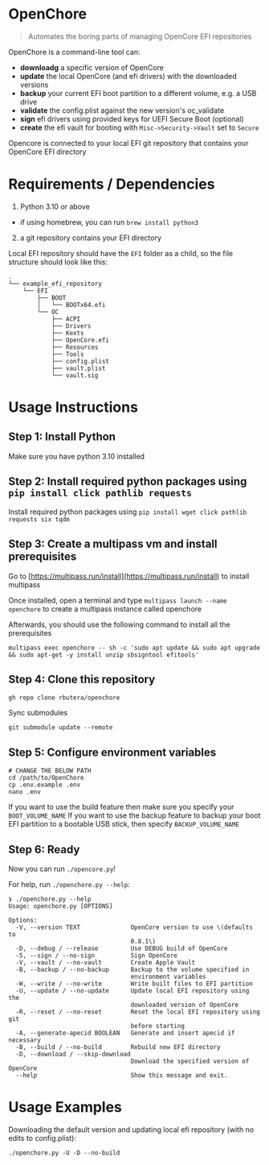 # OpenChore

> Automates the boring parts of managing OpenCore EFI repositories

OpenChore is a command-line tool can:

- **downloadg** a specific version of OpenCore
- **update** the local OpenCore (and efi drivers) with the downloaded versions
- **backup** your current EFI boot partition to a different volume, e.g. a USB drive
- **validate** the config.plist against the new version's oc_validate
- **sign** efi drivers using provided keys for UEFI Secure Boot (optional)
- **create** the efi vault for booting with `Misc->Security->Vault` set to `Secure`

Opencore is connected to your local EFI git repository that contains your OpenCore EFI directory

# Requirements / Dependencies

1. Python 3.10 or above

- if using homebrew, you can run `brew install python3`

2. a git repository contains your EFI directory

Local EFI repository should have the `EFI` folder as a child, so the file structure should look like this:

```
.
└── example_efi_repository
    └── EFI
        ├── BOOT
        │   └── BOOTx64.efi
        └── OC
            ├── ACPI
            ├── Drivers
            ├── Kexts
            ├── OpenCore.efi
            ├── Resources
            ├── Tools
            ├── config.plist
            ├── vault.plist
            └── vault.sig
```

# Usage Instructions

## Step 1: Install Python

Make sure you have python 3.10 installed

## Step 2: Install required python packages using `pip install click pathlib requests`

Install required python packages using `pip install wget click pathlib requests six tqdm`

## Step 3: Create a multipass vm and install prerequisites

Go to [https://multipass.run/install](https://multipass.run/install) to install multipass

Once installed, open a terminal and type `multipass launch --name openchore` to create a multipass instance called openchore

Afterwards, you should use the following command to install all the prerequisites

```shell
multipass exec openchore -- sh -c 'sudo apt update && sudo apt upgrade && sudo apt-get -y install unzip sbsigntool efitools'
```

## Step 4: Clone this repository

```shell
gh repo clone rbutera/openchore
```

Sync submodules

```shell
git submodule update --remote
```

## Step 5: Configure environment variables

```
# CHANGE THE BELOW PATH
cd /path/to/OpenChore
cp .env.example .env
nano .env
```

If you want to use the build feature then make sure you specify your `BOOT_VOLUME_NAME`
If you want to use the backup feature to backup your boot EFI partition to a bootable USB stick, then specify `BACKUP_VOLUME_NAME`

## Step 6: Ready

Now you can run `./opencore.py`!

For help, run `./openchore.py --help`:

```
❯ ./openchore.py --help
Usage: openchore.py [OPTIONS]

Options:
  -V, --version TEXT              OpenCore version to use \(defaults to
                                  0.8.1\)
  -D, --debug / --release         Use DEBUG build of OpenCore
  -S, --sign / --no-sign          Sign OpenCore
  -V, --vault / --no-vault        Create Apple Vault
  -B, --backup / --no-backup      Backup to the volume specified in
                                  environment variables
  -W, --write / --no-write        Write built files to EFI partition
  -U, --update / --no-update      Update local EFI repository using the
                                  downloaded version of OpenCore
  -R, --reset / --no-reset        Reset the local EFI repository using git
                                  before starting
  -A, --generate-apecid BOOLEAN   Generate and insert apecid if necessary
  -B, --build / --no-build        Rebuild new EFI directory
  -D, --download / --skip-download
                                  Download the specified version of OpenCore
  --help                          Show this message and exit.
```

# Usage Examples

Downloading the default version and updating local efi repository (with no edits to config.plist):

```shell
./openchore.py -U -D --no-build
```
